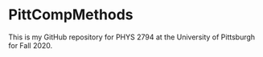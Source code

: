 # PittCompMethods
This is my GitHub repository for PHYS 2794 at the University of Pittsburgh for Fall 2020. 
